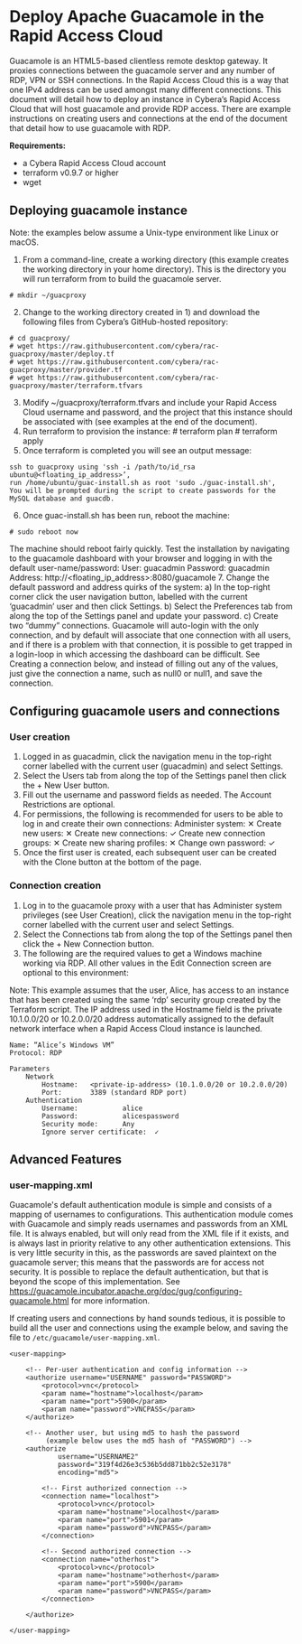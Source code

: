# Deploy Apache Guacamole in the Rapid Access Cloud
Guacamole is an HTML5-based clientless remote desktop gateway. It proxies connections between the guacamole server and any number of RDP, VPN or SSH connections. In the Rapid Access Cloud this is a way that one IPv4 address can be used amongst many different connections.
This document will detail how to deploy an instance in Cybera’s Rapid Access Cloud that will host guacamole and provide RDP access. There are example instructions on creating users and connections at the end of the document that detail how to use guacamole with RDP.

**Requirements:**
- a Cybera Rapid Access Cloud account
- terraform v0.9.7 or higher
- wget

## Deploying guacamole instance
Note: the examples below assume a Unix-type environment like Linux or macOS.

1. From a command-line, create a working directory (this example creates the working directory in your home directory). This is the directory you will run terraform from to build the guacamole server.
```
# mkdir ~/guacproxy
```
2. Change to the working directory created in 1) and download the following files from Cybera’s GitHub-hosted repository:
```
# cd guacproxy/
# wget https://raw.githubusercontent.com/cybera/rac-guacproxy/master/deploy.tf
# wget https://raw.githubusercontent.com/cybera/rac-guacproxy/master/provider.tf
# wget https://raw.githubusercontent.com/cybera/rac-guacproxy/master/terraform.tfvars
```
3. Modify ~/guacproxy/terraform.tfvars and include your Rapid Access Cloud username and password, and the project that this instance should be associated with (see examples at the end of the document).
4. Run terraform to provision the instance: # terraform plan # terraform apply
5. Once terraform is completed you will see an output message:
```
ssh to guacproxy using 'ssh -i /path/to/id_rsa ubuntu@<floating_ip_address>’,
run /home/ubuntu/guac-install.sh as root 'sudo ./guac-install.sh',
You will be prompted during the script to create passwords for the MySQL database and guacdb.
```
6. Once guac-install.sh has been run, reboot the machine:
```
# sudo reboot now
```
The machine should reboot fairly quickly. Test the installation by navigating to the guacamole dashboard with your browser and logging in with the default user-name/password:
User: guacadmin
Password: guacadmin
Address: http://<floating_ip_address>:8080/guacamole
7. Change the default password and address quirks of the system:
  a) In the top-right corner click the user navigation button, labelled with the current ‘guacadmin’ user and then click Settings.
  b) Select the Preferences tab from along the top of the Settings panel and update your password.
  c) Create two “dummy” connections. Guacamole will auto-login with the only connection, and by default will associate that one connection with all users, and if there is a problem with that connection, it is possible to get trapped in a login-loop in which accessing the dashboard can be difficult. See Creating a connection below, and instead of filling out any of the values, just give the connection a name, such as null0 or null1, and save the connection.

## Configuring guacamole users and connections
### User creation
1. Logged in as guacadmin, click the navigation menu in the top-right corner labelled with the current user (guacadmin) and select Settings.
2. Select the Users tab from along the top of the Settings panel then click the + New User button.
3. Fill out the username and password fields as needed. The Account Restrictions are optional.
4. For permissions, the following is recommended for users to be able to log in and create their own connections:
Administer system:			✕
Create new users:			✕
Create new connections:		✓
Create new connection groups:	✕
Create new sharing profiles:		✕
Change own password:		✓
5. Once the first user is created, each subsequent user can be created with the Clone button at the bottom of the page.

### Connection creation
1. Log in to the guacamole proxy with a user that has Administer system privileges (see User Creation), click the navigation menu in the top-right corner labelled with the current user and select Settings.
2. Select the Connections tab from along the top of the Settings panel then click the + New Connection button.
3. The following are the required values to get a Windows machine working via RDP. All other values in the Edit Connection screen are optional to this environment:

Note: This example assumes that the user, Alice, has access to an instance that has been created using the same ‘rdp’ security group created by the Terraform script. The IP address used in the Hostname field is the private 10.1.0.0/20 or 10.2.0.0/20 address automatically assigned to the default network interface when a Rapid Access Cloud instance is launched.
```
Name: “Alice’s Windows VM”
Protocol: RDP

Parameters
	Network
        Hostname:	<private-ip-address> (10.1.0.0/20 or 10.2.0.0/20)
        Port:		3389 (standard RDP port)
    Authentication
        Username:			alice
        Password: 			alicespassword
        Security mode:		Any
        Ignore server certificate:	✓
```

## Advanced Features
### user-mapping.xml
Guacamole's default authentication module is simple and consists of a mapping of usernames to configurations. This authentication module comes with Guacamole and simply reads usernames and passwords from an XML file. It is always enabled, but will only read from the XML file if it exists, and is always last in priority relative to any other authentication extensions. This is very little security in this, as the passwords are saved plaintext on the guacamole server; this means that the passwords are for access not security. It is possible to replace the default authentication, but that is beyond the scope of this implementation. See https://guacamole.incubator.apache.org/doc/gug/configuring-guacamole.html for more information.

If creating users and connections by hand sounds tedious, it is possible to build all the user and connections using the example below, and saving the file to `/etc/guacamole/user-mapping.xml`.
```
<user-mapping>

    <!-- Per-user authentication and config information -->
    <authorize username="USERNAME" password="PASSWORD">
        <protocol>vnc</protocol>
        <param name="hostname">localhost</param>
        <param name="port">5900</param>
        <param name="password">VNCPASS</param>
    </authorize>

    <!-- Another user, but using md5 to hash the password
         (example below uses the md5 hash of "PASSWORD") -->
    <authorize
            username="USERNAME2"
            password="319f4d26e3c536b5dd871bb2c52e3178"
            encoding="md5">

        <!-- First authorized connection -->
        <connection name="localhost">
            <protocol>vnc</protocol>
            <param name="hostname">localhost</param>
            <param name="port">5901</param>
            <param name="password">VNCPASS</param>
        </connection>

        <!-- Second authorized connection -->
        <connection name="otherhost">
            <protocol>vnc</protocol>
            <param name="hostname">otherhost</param>
            <param name="port">5900</param>
            <param name="password">VNCPASS</param>
        </connection>

    </authorize>

</user-mapping>
```
